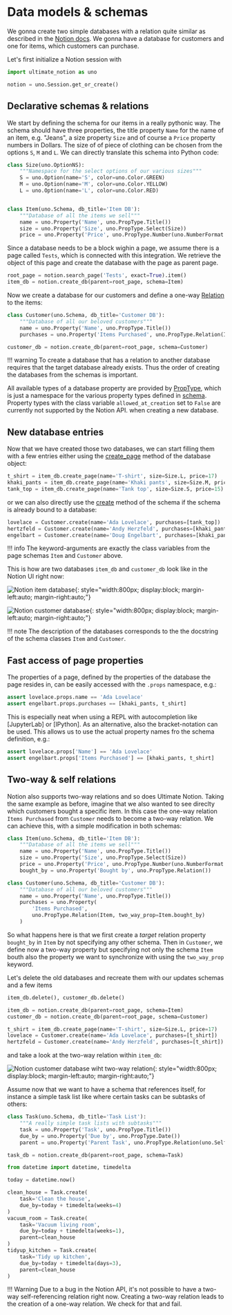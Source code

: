 # Data models & schemas

We gonna create two simple databases with a relation quite similar as described
in the [Notion docs]. We gonna have a database for customers and one for items,
which customers can purchase.

Let's first initialize a Notion session with

```python
import ultimate_notion as uno

notion = uno.Session.get_or_create()
```

## Declarative schemas & relations

We start by defining the schema for our items in a really pythonic way.
The schema should have three properties, the title property `Name` for the name of an item, e.g. "Jeans",
a size property `Size` and of course a `Price` property numbers in Dollars. The size of of piece of
clothing can be chosen from the options `S`, `M` and `L`. We can directly translate this schema into
Python code:

```python
class Size(uno.OptionNS):
    """Namespace for the select options of our various sizes"""
    S = uno.Option(name='S', color=uno.Color.GREEN)
    M = uno.Option(name='M', color=uno.Color.YELLOW)
    L = uno.Option(name='L', color=uno.Color.RED)


class Item(uno.Schema, db_title='Item DB'):
    """Database of all the items we sell"""
    name = uno.Property('Name', uno.PropType.Title())
    size = uno.Property('Size', uno.PropType.Select(Size))
    price = uno.Property('Price', uno.PropType.Number(uno.NumberFormat.DOLLAR))
```

Since a database needs to be a block wighin a page, we assume there is a page called
`Tests`, which is connected with this integration. We retrieve the object of
this page and create the database with the page as parent page.

```python
root_page = notion.search_page('Tests', exact=True).item()
item_db = notion.create_db(parent=root_page, schema=Item)
```

Now we create a database for our customers and define a one-way [Relation] to the items:

```python
class Customer(uno.Schema, db_title='Customer DB'):
    """Database of all our beloved customers"""
    name = uno.Property('Name', uno.PropType.Title())
    purchases = uno.Property('Items Purchased', uno.PropType.Relation(Item))

customer_db = notion.create_db(parent=root_page, schema=Customer)
```

!!! warning
    To create a database that has a relation to another database requires that the target
    database already exists. Thus the order of creating the databases from the schemas
    is important.

All available types of a database property are provided by [PropType], which is just a namespace
for the various property types defined in [schema]. Property types with the class
variable `allowed_at_creation` set to `False` are currently not supported by the Notion API.
when creating a new database.

## New database entries

Now that we have created those two databases, we can start filling them with a few entries
either using the [create_page] method of the database object:

```python
t_shirt = item_db.create_page(name='T-shirt', size=Size.L, price=17)
khaki_pants = item_db.create_page(name='Khaki pants', size=Size.M, price=25)
tank_top = item_db.create_page(name='Tank top', size=Size.S, price=15)
```

or we can also directly use the [create] method of the schema if the schema is already bound
to a database:

```python
lovelace = Customer.create(name='Ada Lovelace', purchases=[tank_top])
hertzfeld = Customer.create(name='Andy Herzfeld', purchases=[khaki_pants])
engelbart = Customer.create(name='Doug Engelbart', purchases=[khaki_pants, t_shirt])
```

!!! info
    The keyword-arguments are exactly the class variables from the page schemas `Item` and `Customer` above.

This is how are two databases `item_db` and `customer_db` look like in the Notion UI right now:

![Notion item database](../assets/images/notion-item-db.png){: style="width:800px; display:block; margin-left:auto; margin-right:auto;"}

![Notion customer database](../assets/images/notion-customer-db.png){: style="width:800px; display:block; margin-left:auto; margin-right:auto;"}

!!! note
    The description of the databases corresponds to the the docstring of the schema classes `Item` and `Customer`.

## Fast access of page properties

The properties of a page, defined by the properties of the database the page resides in, can be easily accessed with
the `.props` namespace, e.g.:

```python
assert lovelace.props.name == 'Ada Lovelace'
assert engelbart.props.purchases == [khaki_pants, t_shirt]
```

This is especially neat when using a REPL with autocompletion like [JupyterLab] or [IPython].
As an alternative, also the bracket-notation can be used. This allows us to use the actual property names
fro the schema definition, e.g.:

```python
assert lovelace.props['Name'] == 'Ada Lovelace'
assert engelbart.props['Items Purchased'] == [khaki_pants, t_shirt]
```

## Two-way & self relations

Notion also supports two-way relations and so does Ultimate Notion. Taking the same example as before, imagine
that we also wanted to see direclty which customers bought a specific item. In this case the one-way relation `Items Purchased`
from `Customer` needs to become a two-way relation. We can achieve this, with a simple modification in both schemas:

```python
class Item(uno.Schema, db_title='Item DB'):
    """Database of all the items we sell"""
    name = uno.Property('Name', uno.PropType.Title())
    size = uno.Property('Size', uno.PropType.Select(Size))
    price = uno.Property('Price', uno.PropType.Number(uno.NumberFormat.DOLLAR))
    bought_by = uno.Property('Bought by', uno.PropType.Relation())

class Customer(uno.Schema, db_title='Customer DB'):
    """Database of all our beloved customers"""
    name = uno.Property('Name', uno.PropType.Title())
    purchases = uno.Property(
        'Items Purchased',
        uno.PropType.Relation(Item, two_way_prop=Item.bought_by)
    )
```

So what happens here is that we first create a *target* relation property `bought_by` in `Item` by not
specifying any other schema. Then in `Customer`, we define now a two-way property but specifying not only
the schema `Item` bouth also the property we want to synchronize with using the `two_way_prop` keyword.

Let's delete the old databases and recreate them with our updates schemas and a few items

```python
item_db.delete(), customer_db.delete()

item_db = notion.create_db(parent=root_page, schema=Item)
customer_db = notion.create_db(parent=root_page, schema=Customer)

t_shirt = item_db.create_page(name='T-shirt', size=Size.L, price=17)
lovelace = Customer.create(name='Ada Lovelace', purchases=[t_shirt])
hertzfeld = Customer.create(name='Andy Herzfeld', purchases=[t_shirt])
```

and take a look at the two-way relation within `item_db`:

![Notion customer database wiht two-way relation](../assets/images/notion-item-db-two-way.png){: style="width:800px; display:block; margin-left:auto; margin-right:auto;"}

Assume now that we want to have a schema that references itself, for instance a simple task list like where
certain tasks can be subtasks of others:

```python
class Task(uno.Schema, db_title='Task List'):
    """A really simple task lists with subtasks"""
    task = uno.Property('Task', uno.PropType.Title())
    due_by = uno.Property('Due by', uno.PropType.Date())
    parent = uno.Property('Parent Task', uno.PropType.Relation(uno.SelfRef))

task_db = notion.create_db(parent=root_page, schema=Task)

from datetime import datetime, timedelta

today = datetime.now()

clean_house = Task.create(
    task='Clean the house',
    due_by=today + timedelta(weeks=4)
)
vacuum_room = Task.create(
    task='Vacuum living room',
    due_by=today + timedelta(weeks=1),
    parent=clean_house
)
tidyup_kitchen = Task.create(
    task='Tidy up kitchen',
    due_by=today + timedelta(days=3),
    parent=clean_house
)
```

!!! Warning
    Due to a bug in the Notion API, it's not possible to have a two-way self-referencing relation right now.
    Creating a two-way relation leads to the creation of a one-way relation. We check for that and fail.

[Notion docs]: https://www.notion.so/help/relations-and-rollups#create-a-relation
[create_page]: ../../reference/ultimate_notion/database/#ultimate_notion.database.Database.create_page
[create]: ../../reference/ultimate_notion/schema/#ultimate_notion.schema.Schema.create
[Relation]:  ../../reference/ultimate_notion/schema/#ultimate_notion.schema.Relation
[PropType]: ../../reference/ultimate_notion/schema/#ultimate_notion.schema.PropType
[schema]: ../../reference/ultimate_notion/schema/#ultimate_notion.schema
